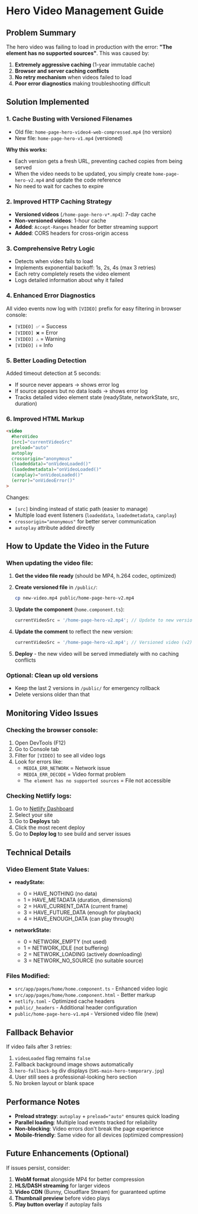 # Hero Video Management Guide

## Problem Summary
The hero video was failing to load in production with the error: **"The element has no supported sources"**. This was caused by:
1. **Extremely aggressive caching** (1-year immutable cache)
2. **Browser and server caching conflicts** 
3. **No retry mechanism** when videos failed to load
4. **Poor error diagnostics** making troubleshooting difficult

## Solution Implemented

### 1. **Cache Busting with Versioned Filenames**
- Old file: `home-page-hero-video4-web-compressed.mp4` (no version)
- New file: `home-page-hero-v1.mp4` (versioned)

**Why this works:**
- Each version gets a fresh URL, preventing cached copies from being served
- When the video needs to be updated, you simply create `home-page-hero-v2.mp4` and update the code reference
- No need to wait for caches to expire

### 2. **Improved HTTP Caching Strategy**
- **Versioned videos** (`/home-page-hero-v*.mp4`): 7-day cache
- **Non-versioned videos**: 1-hour cache
- **Added**: `Accept-Ranges` header for better streaming support
- **Added**: CORS headers for cross-origin access

### 3. **Comprehensive Retry Logic**
- Detects when video fails to load
- Implements exponential backoff: 1s, 2s, 4s (max 3 retries)
- Each retry completely resets the video element
- Logs detailed information about why it failed

### 4. **Enhanced Error Diagnostics**
All video events now log with `[VIDEO]` prefix for easy filtering in browser console:
- `[VIDEO] ✅` = Success
- `[VIDEO] ❌` = Error
- `[VIDEO] ⚠️` = Warning
- `[VIDEO] ℹ️` = Info

### 5. **Better Loading Detection**
Added timeout detection at 5 seconds:
- If source never appears → shows error log
- If source appears but no data loads → shows error log
- Tracks detailed video element state (readyState, networkState, src, duration)

### 6. **Improved HTML Markup**
```html
<video
  #heroVideo
  [src]="currentVideoSrc"
  preload="auto"
  autoplay
  crossorigin="anonymous"
  (loadeddata)="onVideoLoaded()"
  (loadedmetadata)="onVideoLoaded()"
  (canplay)="onVideoLoaded()"
  (error)="onVideoError()"
>
```

Changes:
- `[src]` binding instead of static path (easier to manage)
- Multiple load event listeners (`loadeddata`, `loadedmetadata`, `canplay`)
- `crossorigin="anonymous"` for better server communication
- `autoplay` attribute added directly

## How to Update the Video in the Future

### When updating the video file:

1. **Get the video file ready** (should be MP4, h.264 codec, optimized)

2. **Create versioned file** in `/public/`:
   ```bash
   cp new-video.mp4 public/home-page-hero-v2.mp4
   ```

3. **Update the component** (`home.component.ts`):
   ```typescript
   currentVideoSrc = '/home-page-hero-v2.mp4'; // Update to new version
   ```

4. **Update the comment** to reflect the new version:
   ```typescript
   currentVideoSrc = '/home-page-hero-v2.mp4'; // Versioned video (v2) for cache busting
   ```

5. **Deploy** - the new video will be served immediately with no caching conflicts

### Optional: Clean up old versions
- Keep the last 2 versions in `/public/` for emergency rollback
- Delete versions older than that

## Monitoring Video Issues

### Checking the browser console:
1. Open DevTools (F12)
2. Go to Console tab
3. Filter for `[VIDEO]` to see all video logs
4. Look for errors like:
   - `MEDIA_ERR_NETWORK` = Network issue
   - `MEDIA_ERR_DECODE` = Video format problem
   - `The element has no supported sources` = File not accessible

### Checking Netlify logs:
1. Go to [Netlify Dashboard](https://app.netlify.com)
2. Select your site
3. Go to **Deploys** tab
4. Click the most recent deploy
5. Go to **Deploy log** to see build and server issues

## Technical Details

### Video Element State Values:
- **readyState:**
  - 0 = HAVE_NOTHING (no data)
  - 1 = HAVE_METADATA (duration, dimensions)
  - 2 = HAVE_CURRENT_DATA (current frame)
  - 3 = HAVE_FUTURE_DATA (enough for playback)
  - 4 = HAVE_ENOUGH_DATA (can play through)

- **networkState:**
  - 0 = NETWORK_EMPTY (not used)
  - 1 = NETWORK_IDLE (not buffering)
  - 2 = NETWORK_LOADING (actively downloading)
  - 3 = NETWORK_NO_SOURCE (no suitable source)

### Files Modified:
- `src/app/pages/home/home.component.ts` - Enhanced video logic
- `src/app/pages/home/home.component.html` - Better markup
- `netlify.toml` - Optimized cache headers
- `public/_headers` - Additional header configuration
- `public/home-page-hero-v1.mp4` - Versioned video file (new)

## Fallback Behavior

If video fails after 3 retries:
1. `videoLoaded` flag remains `false`
2. Fallback background image shows automatically
3. `hero-fallback-bg` div displays (`SHS-main-hero-temporary.jpg`)
4. User still sees a professional-looking hero section
5. No broken layout or blank space

## Performance Notes

- **Preload strategy**: `autoplay` + `preload="auto"` ensures quick loading
- **Parallel loading**: Multiple load events tracked for reliability
- **Non-blocking**: Video errors don't break the page experience
- **Mobile-friendly**: Same video for all devices (optimized compression)

## Future Enhancements (Optional)

If issues persist, consider:
1. **WebM format** alongside MP4 for better compression
2. **HLS/DASH streaming** for larger videos
3. **Video CDN** (Bunny, Cloudflare Stream) for guaranteed uptime
4. **Thumbnail preview** before video plays
5. **Play button overlay** if autoplay fails